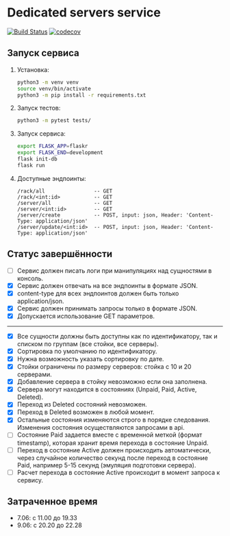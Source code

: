 # Dedicated servers service

[![Build Status](https://travis-ci.com/artslob/selectel-dedicated-servers.svg?branch=master)](https://travis-ci.com/artslob/selectel-dedicated-servers)
[![codecov](https://codecov.io/gh/artslob/selectel-dedicated-servers/branch/master/graph/badge.svg?token=1hb9cxaZYv)](https://codecov.io/gh/artslob/selectel-dedicated-servers)

## Запуск сервиса
1. Установка:
    ```bash
    python3 -m venv venv
    source venv/bin/activate
    python3 -m pip install -r requirements.txt
    ```
2. Запуск тестов:
    ```bash
    python3 -m pytest tests/
    ```
3. Запуск сервиса:
    ```bash
    export FLASK_APP=flaskr
    export FLASK_END=development
    flask init-db
    flask run
    ```
4. Доступные эндпоинты:
    ```
    /rack/all                -- GET
    /rack/<int:id>           -- GET
    /server/all              -- GET
    /server/<int:id>         -- GET
    /server/create           -- POST, input: json, Header: 'Content-Type: application/json'
    /server/update/<int:id>  -- POST, input: json, Header: 'Content-Type: application/json'
    ```

## Статус завершённости
- [ ] Сервис должен писать логи при манипуляциях над сущностями в консоль.
- [x] Сервис должен отвечать на все эндпоинты в формате JSON.
- [x] content-type для всех эндпоинтов должен быть только application/json.
- [x] Сервис должен принимать запросы только в формате JSON.
- [x] Допускается использование GET параметров.
---
- [x] Все сущности должны быть доступны как по  идентификатору, так и списком по группам (все стойки, все серверы).
- [x] Сортировка по умолчанию по идентификатору.
- [x] Нужна возможность указать сортировку по дате.
- [x] Стойки ограничены по размеру серверов:  стойка с 10 и 20 серверами.
- [x] Добавление сервера в стойку невозможно если она заполнена.
- [x] Сервера могут находится в состояниях (Unpaid, Paid, Active, Deleted).
- [x] Переход из Deleted состояний невозможен.
- [x] Переход в Deleted возможен в любой момент.
- [x] Остальные состояния изменяются строго  в порядке следования. Изменения состояния осуществляются запросами в api. 
- [ ] Состояние Paid задается вместе с временной меткой (формат timestamp), которая хранит время перехода в состояние Unpaid.
- [ ] Переход в состояние Active должен происходить автоматически, через случайное количество секунд после переход в состояние Paid, например 5-15 секунд (эмуляция подготовки сервера). 
- [ ] Расчет перехода в состояние Active происходит в момент запроса к сервису.

## Затраченное время
* 7.06: с 11.00 до 19.33
* 9.06: с 20.20 до 22.28
